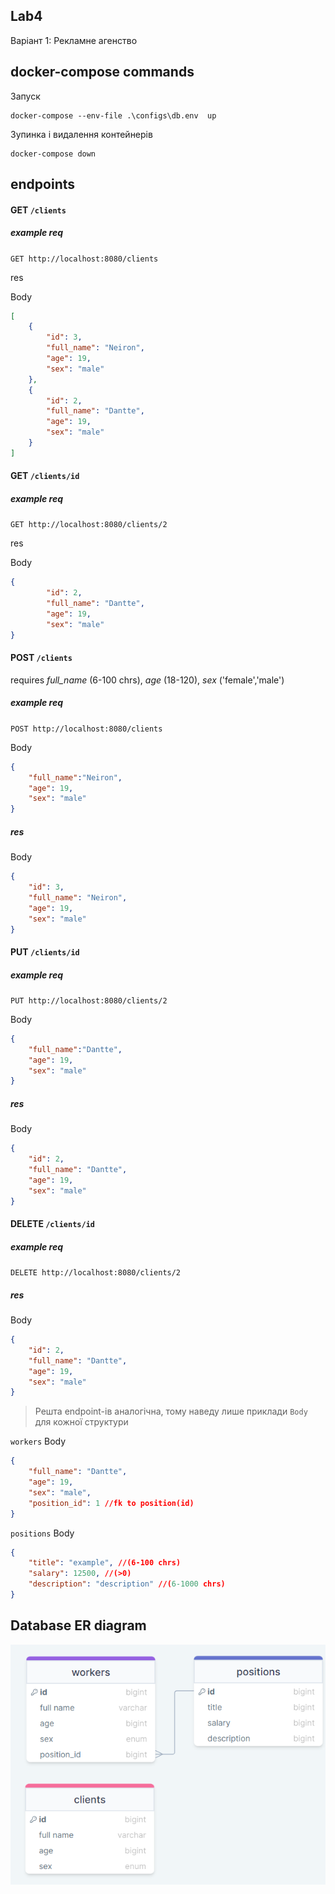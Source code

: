 ## Lab4
Варіант 1: Рекламне агенство

## docker-compose commands
Запуск
```
docker-compose --env-file .\configs\db.env  up
```
Зупинка і видалення контейнерів
```
docker-compose down 
```

## endpoints

#### GET `/clients`

##### example req

`GET http://localhost:8080/clients`


res

Body
```json
[
    {
        "id": 3,
        "full_name": "Neiron",
        "age": 19,
        "sex": "male"
    },
    {
        "id": 2,
        "full_name": "Dantte",
        "age": 19,
        "sex": "male"
    }
]
```

#### GET `/clients/id`

##### example req

`GET http://localhost:8080/clients/2`

res

Body
```json
{
        "id": 2,
        "full_name": "Dantte",
        "age": 19,
        "sex": "male"
}
```

#### POST `/clients`

requires *full_name* (6-100 chrs), *age* (18-120), *sex* ('female','male')

##### example req

`POST http://localhost:8080/clients`

Body
```json
{
    "full_name":"Neiron",
    "age": 19,
    "sex": "male"
}
```
##### res

Body
```json
{
    "id": 3,
    "full_name": "Neiron",
    "age": 19,
    "sex": "male"
}
```
#### PUT `/clients/id`

##### example req

`PUT http://localhost:8080/clients/2`



Body
```json
{
    "full_name":"Dantte",
    "age": 19,
    "sex": "male"
}
```
##### res

Body
```json
{
    "id": 2,
    "full_name": "Dantte",
    "age": 19,
    "sex": "male"
}
```

#### DELETE `/clients/id`

##### example req

`DELETE http://localhost:8080/clients/2`

##### res

Body
```json
{
    "id": 2,
    "full_name": "Dantte",
    "age": 19,
    "sex": "male"
}
```

> Решта endpoint-ів аналогічна, тому наведу лише приклади `Body` для кожної структури

`workers`
Body
```json
{
    "full_name": "Dantte",
    "age": 19,
    "sex": "male",
    "position_id": 1 //fk to position(id)
}
```
`positions`
Body
```json
{
    "title": "example", //(6-100 chrs)
    "salary": 12500, //(>0)
    "description": "description" //(6-1000 chrs)
}
```
## Database ER diagram
![alt text](readme-imgs/er.png)




    

